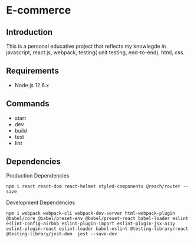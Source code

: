 # E-commerce 
## Introduction
This is a personal educative project that reflects my knowlegde in javascript, react js, webpack, testing( unit testing, end-to-end), html, css.

## Requirements

- Node js 12.6.x

## Commands
- start
- dev
- build
- test
- lint
##  Dependencies
Production Dependencies
```
npm i react react-dom react-helmet styled-components @reach/router --save
```

Development Dependencies
```
npm i webpack webpack-cli webpack-dev-server html-webpack-plugin  @babel/core @babel/preset-env @babel/preset-react babel-loader eslint eslint-config-airbnb eslint-plugin-import eslint-plugin-jsx-a11y eslint-plugin-react eslint-loader babel-eslint @testing-library/react @testing-library/jest-dom  jest --save-dev
```
